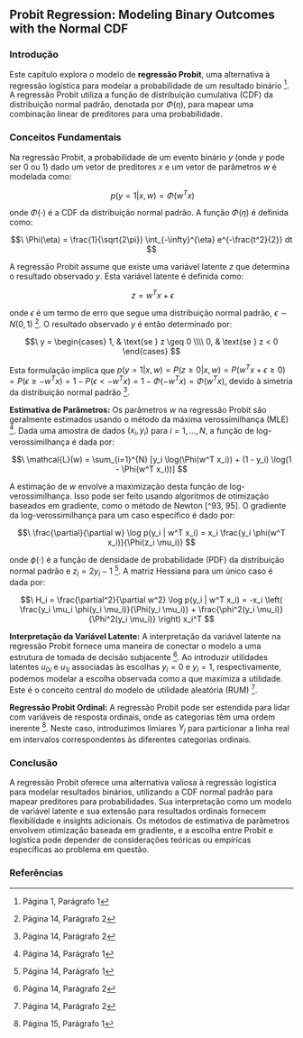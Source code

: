 ## Probit Regression: Modeling Binary Outcomes with the Normal CDF

### Introdução

Este capítulo explora o modelo de **regressão Probit**, uma alternativa à regressão logística para modelar a probabilidade de um resultado binário [^13]. A regressão Probit utiliza a função de distribuição cumulativa (CDF) da distribuição normal padrão, denotada por $\Phi(\eta)$, para mapear uma combinação linear de preditores para uma probabilidade.

### Conceitos Fundamentais

Na regressão Probit, a probabilidade de um evento binário $y$ (onde $y$ pode ser 0 ou 1) dado um vetor de preditores $x$ e um vetor de parâmetros $w$ é modelada como:

$$\
p(y = 1 | x, w) = \Phi(w^T x)
$$

onde $\Phi(\cdot)$ é a CDF da distribuição normal padrão. A função $\Phi(\eta)$ é definida como:

$$\
\Phi(\eta) = \frac{1}{\sqrt{2\pi}} \int_{-\infty}^{\eta} e^{-\frac{t^2}{2}} dt
$$

A regressão Probit assume que existe uma variável latente $z$ que determina o resultado observado $y$. Esta variável latente é definida como:

$$\
z = w^T x + \epsilon
$$

onde $\epsilon$ é um termo de erro que segue uma distribuição normal padrão, $\epsilon \sim N(0, 1)$ [^101]. O resultado observado $y$ é então determinado por:

$$\
y =
\begin{cases}
1, & \text{se } z \geq 0 \\\\
0, & \text{se } z < 0
\end{cases}
$$

Esta formulação implica que $p(y = 1 | x, w) = P(z \geq 0 | x, w) = P(w^T x + \epsilon \geq 0) = P(\epsilon \geq -w^T x) = 1 - P(\epsilon < -w^T x) = 1 - \Phi(-w^T x) = \Phi(w^T x)$, devido à simetria da distribuição normal padrão [^105].

**Estimativa de Parâmetros:** Os parâmetros $w$ na regressão Probit são geralmente estimados usando o método da máxima verossimilhança (MLE) [^95]. Dada uma amostra de dados $(x_i, y_i)$ para $i = 1, ..., N$, a função de log-verossimilhança é dada por:

$$\
\mathcal{L}(w) = \sum_{i=1}^{N} [y_i \log(\Phi(w^T x_i)) + (1 - y_i) \log(1 - \Phi(w^T x_i))]
$$

A estimação de $w$ envolve a maximização desta função de log-verossimilhança. Isso pode ser feito usando algoritmos de otimização baseados em gradiente, como o método de Newton [^93, 95]. O gradiente da log-verossimilhança para um caso específico é dado por:

$$\
\frac{\partial}{\partial w} \log p(y_i | w^T x_i) = x_i \frac{y_i \phi(w^T x_i)}{\Phi(z_i \mu_i)}
$$

onde $\phi(\cdot)$ é a função de densidade de probabilidade (PDF) da distribuição normal padrão e $z_i = 2y_i - 1$ [^95]. A matriz Hessiana para um único caso é dada por:

$$\
H_i = \frac{\partial^2}{\partial w^2} \log p(y_i | w^T x_i) = -x_i \left( \frac{y_i \mu_i \phi(y_i \mu_i)}{\Phi(y_i \mu_i)} + \frac{\phi^2(y_i \mu_i)}{\Phi^2(y_i \mu_i)} \right) x_i^T
$$

**Interpretação da Variável Latente:** A interpretação da variável latente na regressão Probit fornece uma maneira de conectar o modelo a uma estrutura de tomada de decisão subjacente [^100]. Ao introduzir utilidades latentes $u_{0i}$ e $u_{1i}$ associadas às escolhas $y_i = 0$ e $y_i = 1$, respectivamente, podemos modelar a escolha observada como a que maximiza a utilidade. Este é o conceito central do modelo de utilidade aleatória (RUM) [^100].

**Regressão Probit Ordinal:** A regressão Probit pode ser estendida para lidar com variáveis de resposta ordinais, onde as categorias têm uma ordem inerente [^106]. Neste caso, introduzimos limiares $Y_j$ para particionar a linha real em intervalos correspondentes às diferentes categorias ordinais.

### Conclusão

A regressão Probit oferece uma alternativa valiosa à regressão logística para modelar resultados binários, utilizando a CDF normal padrão para mapear preditores para probabilidades. Sua interpretação como um modelo de variável latente e sua extensão para resultados ordinais fornecem flexibilidade e insights adicionais. Os métodos de estimativa de parâmetros envolvem otimização baseada em gradiente, e a escolha entre Probit e logística pode depender de considerações teóricas ou empíricas específicas ao problema em questão.

### Referências
[^13]: Página 1, Parágrafo 1
[^93]: Página 13, Parágrafo 2
[^95]: Página 14, Parágrafo 1
[^100]: Página 14, Parágrafo 2
[^101]: Página 14, Parágrafo 2
[^105]: Página 14, Parágrafo 2
[^106]: Página 15, Parágrafo 1
<!-- END -->